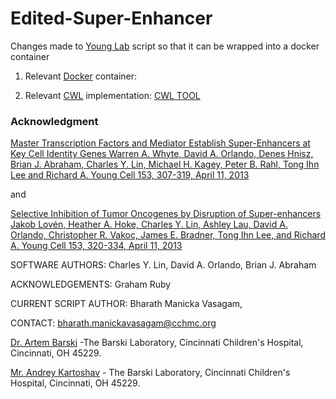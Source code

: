 # Edited-Super-Enhancer
Changes made to [Young Lab] script so that it can be wrapped into a docker container

1. Relevant [Docker] container: 

2. Relevant [CWL] implementation: [CWL TOOL]


### Acknowledgment
[Master Transcription Factors and Mediator Establish Super-Enhancers at Key Cell Identity Genes Warren A. Whyte, David A. Orlando, Denes Hnisz, Brian J. Abraham, Charles Y. Lin, Michael H. Kagey, Peter B. Rahl, Tong Ihn Lee and Richard A. Young Cell 153, 307-319, April 11, 2013]

and

[Selective Inhibition of Tumor Oncogenes by Disruption of Super-enhancers Jakob Lovén, Heather A. Hoke, Charles Y. Lin, Ashley Lau, David A. Orlando, Christopher R. Vakoc, James E. Bradner, Tong Ihn Lee, and Richard A. Young Cell 153, 320-334, April 11, 2013]

SOFTWARE AUTHORS: Charles Y. Lin, David A. Orlando, Brian J. Abraham

ACKNOWLEDGEMENTS: Graham Ruby

CURRENT SCRIPT AUTHOR: Bharath Manicka Vasagam,

CONTACT: bharath.manickavasagam@cchmc.org

[Dr. Artem Barski] -The Barski Laboratory, Cincinnati Children's Hospital, Cincinnati, OH 45229.

[Mr. Andrey Kartoshav] - The Barski Laboratory, Cincinnati Children's Hospital, Cincinnati, OH 45229.





    
   [Young Lab]: <http://younglab.wi.mit.edu/super_enhancer_code.html/>
   [Docker]: <http://www.ncbi.nlm.nih.gov/books/NBK25500/>
   [CWL]:<http://www.commonwl.org/draft-3/>
   [CWL TOOL]:<https://github.com/SciDAP/workflows/tree/master/tools>
   [Dr. Artem Barski]: <http://www.cincinnatichildrens.org/research/divisions/a/allergy-immunology/labs/barski/default/>
   [Mr. Andrey Kartoshav]: <http://www.cincinnatichildrens.org/research/divisions/a/allergy-immunology/labs/barski/members/>
   [df1]: <http://daringfireball.net/projects/markdown/>
   [marked]: <https://github.com/chjj/marked>
   [Ace Editor]: <http://ace.ajax.org>
   [Master Transcription Factors and Mediator Establish Super-Enhancers at Key Cell Identity Genes Warren A. Whyte, David A. Orlando, Denes Hnisz, Brian J. Abraham, Charles Y. Lin, Michael H. Kagey, Peter B. Rahl, Tong Ihn Lee and Richard A. Young Cell 153, 307-319, April 11, 2013]: <http://www.cell.com/abstract/S0092-8674(13)00392-9>
[Selective Inhibition of Tumor Oncogenes by Disruption of Super-enhancers Jakob Lovén, Heather A. Hoke, Charles Y. Lin, Ashley Lau, David A. Orlando, Christopher R. Vakoc, James E. Bradner, Tong Ihn Lee, and Richard A. Young Cell 153, 320-334, April 11, 2013]: <http://www.cell.com/abstract/S0092-8674(13)00393-0>
